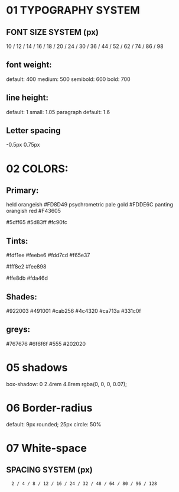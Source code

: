# 01 TYPOGRAPHY SYSTEM

## FONT SIZE SYSTEM (px)

10 / 12 / 14 / 16 / 18 / 20 / 24 / 30 / 36 / 44 / 52 / 62 / 74 / 86 / 98

## font weight:

default: 400
medium: 500
semibold: 600
bold: 700

## line height:

default: 1
small: 1.05
paragraph default: 1.6

## Letter spacing

-0.5px
0.75px

# 02 COLORS:

## Primary:

held orangeish
#FD8D49
psychrometric pale gold
#FDDE6C
panting orangish red
#F43605

#5dff65
#5d83ff
#fc90fc

## Tints:

#fdf1ee
#feebe6
#fdd7cd
#f65e37

#fff8e2
#fee898

#ffe8db
#fda46d

## Shades:

#922003
#491001
#cab256
#4c4320
#ca713a
#331c0f

## greys:

#767676
#6f6f6f
#555
#202020

# 05 shadows

box-shadow: 0 2.4rem 4.8rem rgba(0, 0, 0, 0.07);

# 06 Border-radius

default: 9px
rounded; 25px
circle: 50%

# 07 White-space

## SPACING SYSTEM (px)

      2 / 4 / 8 / 12 / 16 / 24 / 32 / 48 / 64 / 80 / 96 / 128

